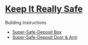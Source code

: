 # [Keep It Really Safe](https://education.lego.com/en-us/lessons/spike-kickstart-a-business/keep-it-really-safe)

Building Instructions
- [Super-Safe-Deposit Box](https://education.lego.com/v3/assets/blt293eea581807678a/blt212982b019995689/5f8804bb18bf360ec7ca88d1/keep-it-really-safe-bi-pdf-book2of2.pdf)
- [Super-Safe-Deposit Door & Arm](https://education.lego.com/v3/assets/blt293eea581807678a/blte3102a7d67a0841b/5f88030d25a3fc0c1a86b360/keep-it-really-safe-bi-pdf-book1of2.pdf)
